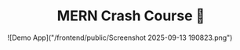 <h1 align="center">MERN Crash Course 🚀</h1>

![Demo App]("/frontend/public/Screenshot 2025-09-13 190823.png")

